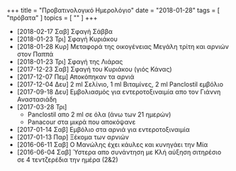 +++
title = "Προβατινολογικό Ημερολόγιο"
date = "2018-01-28"
tags = [ "πρόβατα" ]
topics = [ "" ]
+++

-   <span class="timestamp-wrapper"><span class="timestamp">[2018-02-17 Σαβ] </span></span> Σφαγή Σάββα
-   <span class="timestamp-wrapper"><span class="timestamp">[2018-01-23 Τρι] </span></span> Σφαγή Κυριάκου
-   <span class="timestamp-wrapper"><span class="timestamp">[2018-01-28 Κυρ] </span></span> Μεταφορά της οικογένειας Μεγάλη τρίτη και αρνιών στον Παππά
-   <span class="timestamp-wrapper"><span class="timestamp">[2018-01-23 Τρι] </span></span> Σφαγή της Λιάρας
-   <span class="timestamp-wrapper"><span class="timestamp">[2017-12-23 Σαβ] </span></span> Σφαγή του Κυριάκου (γιός Κάνας)
-   <span class="timestamp-wrapper"><span class="timestamp">[2017-12-07 Πεμ] </span></span> Αποκόπηκαν τα αρνιά
-   <span class="timestamp-wrapper"><span class="timestamp">[2017-12-04 Δευ] </span></span> 2 ml Σελίνιο, 1 ml Βιταμίνες, 2 ml Panclostil εμβόλιο
-   <span class="timestamp-wrapper"><span class="timestamp">[2017-09-18 Δευ] </span></span> Εμβολιασμός για εντεροτοξιναιμία απο τον Γιάννη Αναστασιάδη
-   <span class="timestamp-wrapper"><span class="timestamp">[2017-03-28 Τρι]</span></span>
    -   Panclostil απο 2 ml σε όλα (άνω των 21 ημερών)
    -   Panacour στα μικρά που αποκόψανε
-   <span class="timestamp-wrapper"><span class="timestamp">[2017-01-14 Σαβ] </span></span> Εμβόλιο στα αρνιά για εντεροτοξιναιμία
-   <span class="timestamp-wrapper"><span class="timestamp">[2017-01-13 Παρ] </span></span> Ξέκομα των αρνιών
-   <span class="timestamp-wrapper"><span class="timestamp">[2016-06-11 Σαβ] </span></span> Ο Μανώλης έχει κάυλες και κυνηγάει την Μία
-   <span class="timestamp-wrapper"><span class="timestamp">[2016-06-04 Σαβ] </span></span> Ύστερα απο συνάντηση με Κλή αύξηση σιτηρέσιο σε 4 τεντζερέδια την ημέρα (2&2)
